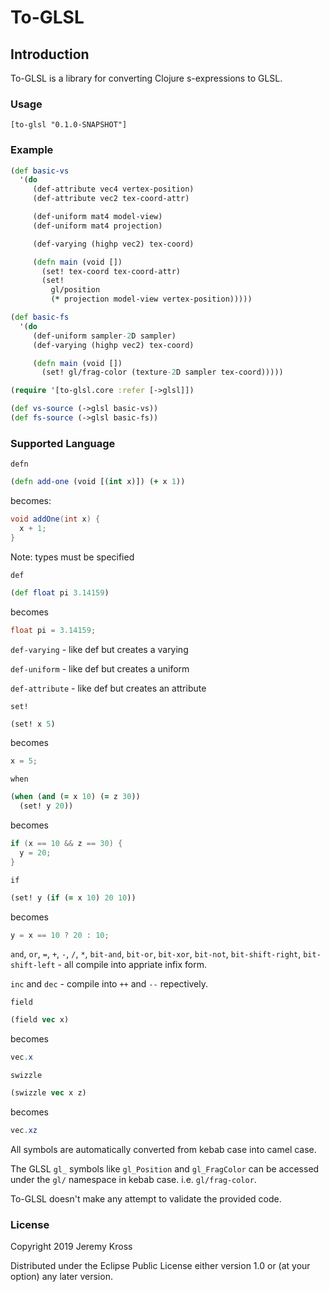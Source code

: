 # To-GLSL

## Introduction

To-GLSL is a library for converting Clojure s-expressions to GLSL.  

### Usage
`[to-glsl "0.1.0-SNAPSHOT"]`

### Example

```clojure
(def basic-vs
  '(do
     (def-attribute vec4 vertex-position)
     (def-attribute vec2 tex-coord-attr)

     (def-uniform mat4 model-view)
     (def-uniform mat4 projection)

     (def-varying (highp vec2) tex-coord)

     (defn main (void [])
       (set! tex-coord tex-coord-attr)
       (set!
         gl/position
         (* projection model-view vertex-position)))))

(def basic-fs
  '(do
     (def-uniform sampler-2D sampler)
     (def-varying (highp vec2) tex-coord)

     (defn main (void [])
       (set! gl/frag-color (texture-2D sampler tex-coord)))))

(require '[to-glsl.core :refer [->glsl]])

(def vs-source (->glsl basic-vs))
(def fs-source (->glsl basic-fs))
```

### Supported Language
`defn`
```clojure
(defn add-one (void [(int x)]) (+ x 1))
```
becomes:
```glsl
void addOne(int x) {
  x + 1;
}
```
Note: types must be specified

`def`
```clojure
(def float pi 3.14159)
```
becomes
```glsl
float pi = 3.14159;
```

`def-varying` - like def but creates a varying 

`def-uniform` - like def but creates a uniform

`def-attribute` - like def but creates an attribute

`set!`
```clojure
(set! x 5)
```
becomes
```glsl
x = 5;
```

`when`
```clojure
(when (and (= x 10) (= z 30))
  (set! y 20))
```
becomes
```glsl
if (x == 10 && z == 30) {
  y = 20;
}

```

`if`
```clojure
(set! y (if (= x 10) 20 10))
```
becomes
```glsl
y = x == 10 ? 20 : 10;
```

`and`, `or`, `=`, `+`, `-`, `/`, `*`, `bit-and`, `bit-or`, `bit-xor`, `bit-not`, `bit-shift-right`, `bit-shift-left` - all compile into appriate infix form.

`inc` and `dec` - compile into `++` and `--` repectively.

`field`
```clojure
(field vec x)
```
becomes
```glsl
vec.x
```
`swizzle`
```clojure
(swizzle vec x z)
```
becomes
```glsl
vec.xz
```

All symbols are automatically converted from kebab case into camel case.

The GLSL `gl_` symbols like `gl_Position` and `gl_FragColor` can be accessed under the `gl/` namespace in kebab case.  i.e. `gl/frag-color`.

To-GLSL doesn't make any attempt to validate the provided code.

### License
Copyright 2019 Jeremy Kross

Distributed under the Eclipse Public License either version 1.0 or (at your option) any later version.
